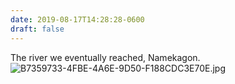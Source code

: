 ```yaml
---
date: 2019-08-17T14:28:28-0600
draft: false
---
```




The river we eventually reached, Namekagon. ![B7359733-4FBE-4A6E-9D50-F188CDC3E70E.jpg](http://ianwhitney.micro.blog/uploads/2019/39bb274b4b.jpg)



